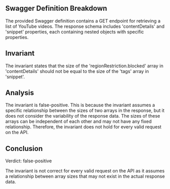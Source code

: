 ## Swagger Definition Breakdown

The provided Swagger definition contains a GET endpoint for retrieving a list of YouTube videos. The response schema includes 'contentDetails' and 'snippet' properties, each containing nested objects with specific properties.

## Invariant

The invariant states that the size of the 'regionRestriction.blocked' array in 'contentDetails' should not be equal to the size of the 'tags' array in 'snippet'.

## Analysis

The invariant is false-positive. This is because the invariant assumes a specific relationship between the sizes of two arrays in the response, but it does not consider the variability of the response data. The sizes of these arrays can be independent of each other and may not have any fixed relationship. Therefore, the invariant does not hold for every valid request on the API.

## Conclusion

Verdict: false-positive

The invariant is not correct for every valid request on the API as it assumes a relationship between array sizes that may not exist in the actual response data.
